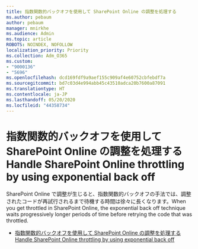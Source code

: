 ```yaml
---
title: 指数関数的バックオフを使用して SharePoint Online の調整を処理する
ms.author: pebaum
author: pebaum
manager: mnirkhe
ms.audience: Admin
ms.topic: article
ROBOTS: NOINDEX, NOFOLLOW
localization_priority: Priority
ms.collection: Adm_O365
ms.custom:
- "9000136"
- "5696"
ms.openlocfilehash: dcd169fdf9a9aef155c909af4e60752cbfebdf7a
ms.sourcegitcommit: bd7c03d4e994abb45c43510adca20b7600a87091
ms.translationtype: HT
ms.contentlocale: ja-JP
ms.lasthandoff: 05/20/2020
ms.locfileid: "44358734"
---
```

# <a name="handle-sharepoint-online-throttling-by-using-exponential-back-off"></a><span data-ttu-id="21248-102">指数関数的バックオフを使用して SharePoint Online の調整を処理する</span><span class="sxs-lookup"><span data-stu-id="21248-102">Handle SharePoint Online throttling by using exponential back off</span></span>

<span data-ttu-id="21248-103">SharePoint Online で調整が生じると、指数関数的バックオフの手法では、調整されたコードが再試行されるまで待機する時間は徐々に長くなります。</span><span class="sxs-lookup"><span data-stu-id="21248-103">When you get throttled in SharePoint Online, the exponential back off technique waits progressively longer periods of time before retrying the code that was throttled.</span></span>

- [<span data-ttu-id="21248-104">指数関数的バックオフを使用して SharePoint Online の調整を処理する</span><span class="sxs-lookup"><span data-stu-id="21248-104">Handle SharePoint Online throttling by using exponential back off</span></span>](https://docs.microsoft.com/sharepoint/dev/solution-guidance/handle-sharepoint-online-throttling-by-using-exponential-back-off)
